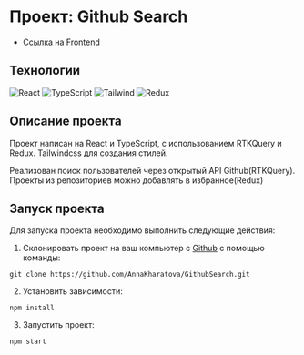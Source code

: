# Проект: Github Search

* [Ссылка на Frontend](https://annakharatova.github.io/GithubSearch/)

## Технологии
![React](https://img.shields.io/badge/-React-61daf8?logo=react&logoColor=black)
![TypeScript](https://img.shields.io/badge/TypeScript-blue?logo=TypeScript&logoColor=black&labelColor=white)
![Tailwind](https://img.shields.io/badge/Tailwindcss-blue?logo=Tailwindcss&logoColor=blue&labelColor=white)
![Redux](https://img.shields.io/badge/Redux-violet?logo=Redux&logoColor=violet&labelColor=white)


## Описание  проекта
Проект написан на React и  TypeScript, c использованием RTKQuery и Redux. 
Tailwindcss для создания стилей.

Реализован  поиск пользователей через открытый API Github(RTKQuery). Проекты из репозиториев можно добавлять в избранное(Redux)

## Запуск проекта

Для запуска проекта необходимо выполнить следующие действия:

1. Склонировать проект на ваш компьютер с [Github](https://github.com/AnnaKharatova/GithubSearch.git) с помощью команды:
```
git clone https://github.com/AnnaKharatova/GithubSearch.git
```
2. Установить зависимости:
```
npm install
```
3. Запустить проект:
```
npm start
```

